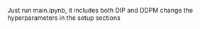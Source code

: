Just run main.ipynb, it includes both DIP and DDPM
change the hyperparameters in the setup sections
